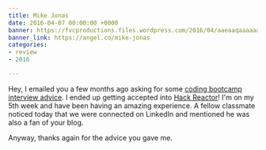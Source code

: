 ```yaml
---
title: Mike Jonas
date: 2016-04-07 00:00:00 +0000
banner: https://fvcproductions.files.wordpress.com/2016/04/aaeaaqaaaaaaaayuaaaajdc2zjc0ymuwltk3mditndy0ny1imzflltzhytmynjvmymixyq.jpg
banner_link: https://angel.co/mike-jonas
categories:
- review
- 2016

---
```

Hey, I emailed you a few months ago asking for some [coding bootcamp interview advice](//fvcproductions.com/2016/03/31/all-the-bootcamp-things/). I ended up getting accepted into [Hack Reactor](//hackreactor.com/)! I'm on my 5th week and have been having an amazing experience. A fellow classmate noticed today that we were connected on LinkedIn and mentioned he was also a fan of your blog.

Anyway, thanks again for the advice you gave me.
